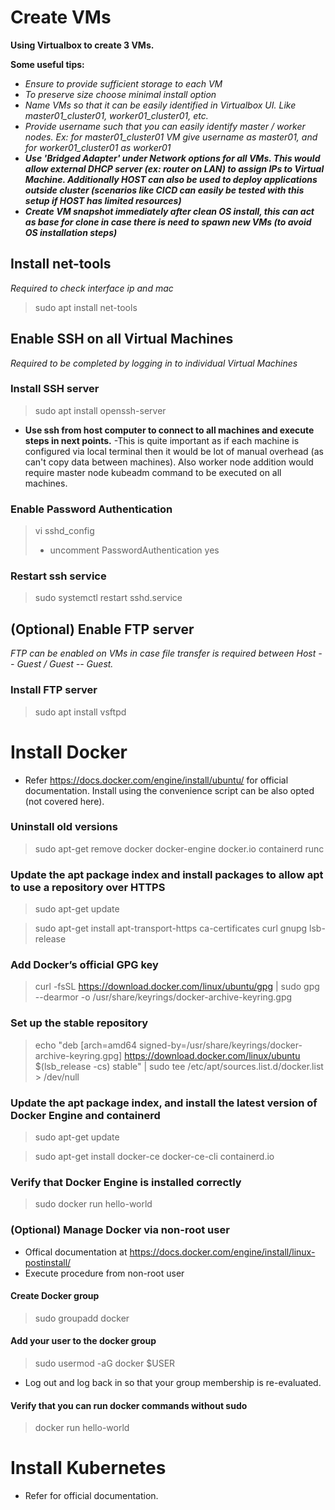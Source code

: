 # Create VMs

**Using Virtualbox to create 3 VMs.**

**Some useful tips:**
- *Ensure to provide sufficient storage to each VM*
- *To preserve size choose minimal install option*
- *Name VMs so that it can be easily identified in Virtualbox UI. Like master01_cluster01, worker01_cluster01, etc.*
- *Provide username such that you can easily identify master / worker nodes. Ex: for master01_cluster01 VM give username as master01, and for worker01_cluster01 as worker01*
- ***Use 'Bridged Adapter' under Network options for all VMs. This would allow external DHCP server (ex: router on LAN) to assign IPs to Virtual Machine. Additionally HOST can also be used to deploy applications outside cluster (scenarios like CICD can easily be tested with this setup if HOST has limited resources)***
- ***Create VM snapshot immediately after clean OS install, this can act as base for clone in case there is need to spawn new VMs (to avoid OS installation steps)***

## Install net-tools
*Required to check interface ip and mac*
> sudo apt install net-tools

## Enable SSH on all Virtual Machines
*Required to be completed by logging in to individual Virtual Machines*

### Install SSH server
> sudo apt install openssh-server

- **Use ssh from host computer to connect to all machines and execute steps in next points.**
	-This is quite important as if each machine is configured via local terminal then it would be lot of manual overhead (as can't copy data between machines). Also worker node addition would require master node kubeadm command to be executed on all machines.

### Enable Password Authentication
> vi sshd_config
> 	- uncomment PasswordAuthentication yes

### Restart ssh service
> sudo systemctl restart sshd.service

## (Optional) Enable FTP server
*FTP can be enabled on VMs in case file transfer is required between Host -- Guest / Guest -- Guest.*

### Install FTP server
> sudo apt install vsftpd


# Install Docker
- Refer https://docs.docker.com/engine/install/ubuntu/ for official documentation. Install using the convenience script can be also opted (not covered here).

### Uninstall old versions
> sudo apt-get remove docker docker-engine docker.io containerd runc

### Update the apt package index and install packages to allow apt to use a repository over HTTPS
> sudo apt-get update

> sudo apt-get install apt-transport-https ca-certificates curl gnupg lsb-release

### Add Docker’s official GPG key
> curl -fsSL https://download.docker.com/linux/ubuntu/gpg | sudo gpg --dearmor -o /usr/share/keyrings/docker-archive-keyring.gpg

### Set up the stable repository
> echo "deb [arch=amd64 signed-by=/usr/share/keyrings/docker-archive-keyring.gpg] https://download.docker.com/linux/ubuntu $(lsb_release -cs) stable" | sudo tee /etc/apt/sources.list.d/docker.list > /dev/null

### Update the apt package index, and install the latest version of Docker Engine and containerd
> sudo apt-get update

> sudo apt-get install docker-ce docker-ce-cli containerd.io

### Verify that Docker Engine is installed correctly
> sudo docker run hello-world

### (Optional) Manage Docker via non-root user
- Offical documentation at https://docs.docker.com/engine/install/linux-postinstall/
- Execute procedure from non-root user

#### Create Docker group
> sudo groupadd docker

#### Add your user to the docker group
> sudo usermod -aG docker $USER
- Log out and log back in so that your group membership is re-evaluated.

#### Verify that you can run docker commands without sudo
> docker run hello-world


# Install Kubernetes
- Refer  for official documentation.

